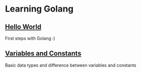 # Learning Golang

## [Hello World](https://github.com/jsuarezgg/learning-go/tree/main/hello-world)
First steps with Golang :)

## [Variables and Constants](https://github.com/jsuarezgg/learning-go/tree/main/variables-and-constants)
Basic data types and difference between variables and constants
